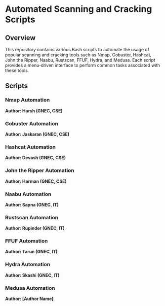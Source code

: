 # Automated Scanning and Cracking Scripts

## Overview
This repository contains various Bash scripts to automate the usage of popular scanning and cracking tools such as Nmap, Gobuster, Hashcat, John the Ripper, Naabu, Rustscan, FFUF, Hydra, and Medusa. Each script provides a menu-driven interface to perform common tasks associated with these tools.

## Scripts

### Nmap Automation
**Author: Harsh (GNEC, CSE)**

### Gobuster Automation
**Author: Jaskaran (GNEC, CSE)**

### Hashcat Automation
**Author: Devash (GNEC, CSE)**

### John the Ripper Automation
**Author: Harman (GNEC, CSE)**

### Naabu Automation
**Author: Sapna (GNEC, IT)**

### Rustscan Automation
**Author: Rupinder (GNEC, IT)**

### FFUF Automation
**Author: Tarun (GNEC, IT)**

### Hydra Automation
**Author: Skashi (GNEC, IT)**

### Medusa Automation
**Author: [Author Name]**
